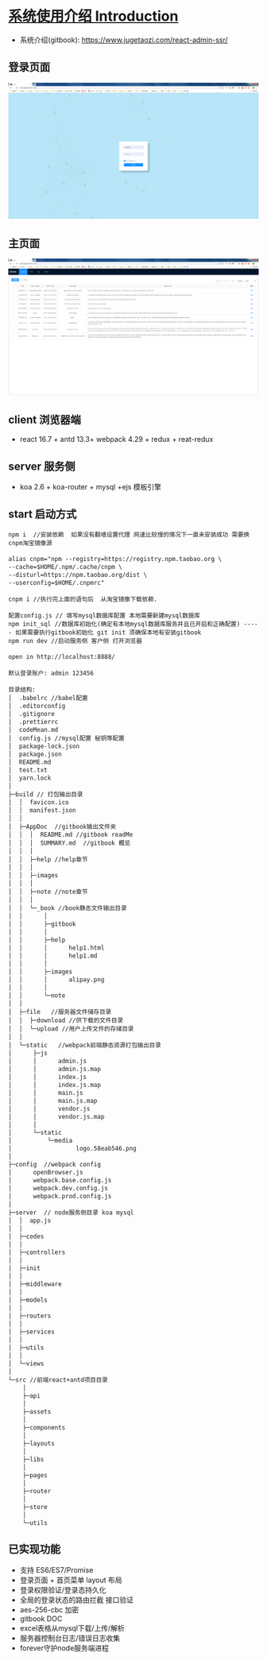 # [系统使用介绍 Introduction](https://www.jugetaozi.com/react-admin-ssr/)

- 系统介绍(gitbook): https://www.jugetaozi.com/react-admin-ssr/

## 登录页面

![登录界面](./build/AppDoc/images/admin1.png)

## 主页面

![表格界面](./build/AppDoc/images/admin2.png)

## client 浏览器端

- react 16.7 + antd 13.3+ webpack 4.29 + redux + reat-redux

## server 服务侧

- koa 2.6 + koa-router + mysql +ejs 模板引擎

## start 启动方式

```
npm i  //安装依赖  如果没有翻墙设置代理 网速比较慢的情况下一直未安装成功 需要换cnpm淘宝镜像源

alias cnpm="npm --registry=https://registry.npm.taobao.org \
--cache=$HOME/.npm/.cache/cnpm \
--disturl=https://npm.taobao.org/dist \
--userconfig=$HOME/.cnpmrc"

cnpm i //执行完上面的语句后  从淘宝镜像下载依赖.

配置config.js // 填写mysql数据库配置 本地需要新建mysql数据库
npm init_sql //数据库初始化(确定有本地mysql数据库服务并且已开启和正确配置) ----- 如果需要执行gitbook初始化 git init 须确保本地有安装gitbook
npm run dev //启动服务侧 客户侧 打开浏览器

open in http://localhost:8888/

默认登录账户: admin 123456

目录结构:
│  .babelrc //babel配置
│  .editorconfig
│  .gitignore
│  .prettierrc
│  codeMean.md
│  config.js //mysql配置 秘钥等配置
│  package-lock.json
│  package.json
│  README.md
│  test.txt
│  yarn.lock
│
├─build // 打包输出目录
│  │  favicon.ico
│  │  manifest.json
│  │
│  ├─AppDoc  //gitbook输出文件夹
│  │  │  README.md //gitbook readMe
│  │  │  SUMMARY.md  //gitbook 概览
│  │  │
│  │  ├─help //help章节
│  │  │
│  │  ├─images
│  │  │
│  │  ├─note //note章节
│  │  │
│  │  └─_book //book静态文件输出目录
│  │      │
│  │      ├─gitbook
│  │      │
│  │      ├─help
│  │      │      help1.html
│  │      │      help1.md
│  │      │
│  │      ├─images
│  │      │      alipay.png
│  │      │
│  │      └─note
│  │
│  ├─file   //服务器文件储存目录
│  │  ├─download //供下载的文件目录
│  │  └─upload //用户上传文件的存储目录
│  │
│  └─static   //webpack前端静态资源打包输出目录
│      ├─js
│      │      admin.js
│      │      admin.js.map
│      │      index.js
│      │      index.js.map
│      │      main.js
│      │      main.js.map
│      │      vendor.js
│      │      vendor.js.map
│      │
│      └─static
│          └─media
│                  logo.58eab546.png
│
├─config  //webpack config
│      openBrowser.js
│      webpack.base.config.js
│      webpack.dev.config.js
│      webpack.prod.config.js
│
├─server  // node服务侧目录 koa mysql
│  │  app.js
│  │
│  ├─codes
│  │
│  ├─controllers
│  │
│  ├─init
│  │
│  ├─middleware
│  │
│  ├─models
│  │
│  ├─routers
│  │
│  ├─services
│  │
│  ├─utils
│  │
│  └─views
│
└─src //前端react+antd项目目录
    │
    ├─api
    │
    ├─assets
    │
    ├─components
    │
    ├─layouts
    │
    ├─libs
    │
    ├─pages
    │
    ├─router
    │
    ├─store
    │
    └─utils
```

## 已实现功能

- 支持 ES6/ES7/Promise 
- 登录页面 + 首页菜单 layout 布局
- 登录权限验证/登录态持久化
- 全局的登录状态的路由拦截 接口验证
- aes-256-cbc 加密
- gitbook DOC
- excel表格从mysql下载/上传/解析
- 服务器控制台日志/错误日志收集
- forever守护node服务端进程